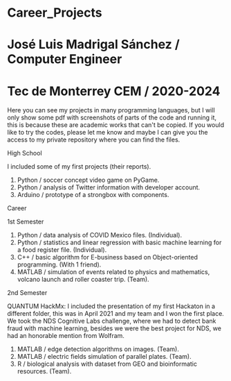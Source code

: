 # Career_Projects
# José Luis Madrigal Sánchez / Computer Engineer
# Tec de Monterrey CEM / 2020-2024
Here you can see my projects in many programming languages, but I will only show some pdf with screenshots of parts of the code and running it, this is because these are academic works that can't be copied. If you would like to try the codes, please let me know and maybe I can give you the access to my private repository where you can find the files. 

High School

I included some of my first projects (their reports).
1. Python / soccer concept video game on PyGame.
2. Python / analysis of Twitter information with developer account.
3. Arduino / prototype of a strongbox with components.

Career

1st Semester

1. Python / data analysis of COVID Mexico files. (Individual).
2. Python / statistics and linear regression with basic machine learning for a food register file. (Individual).
2. C++ / basic algorithm for E-business based on Object-oriented programming. (With 1 friend).
3. MATLAB / simulation of events related to physics and mathematics, volcano launch and roller coaster trip. (Team). 

2nd Semester

QUANTUM HackMx: I included the presentation of my first Hackaton in a different folder, this was in April 2021 and my team and I won the first place. We took the NDS Cognitive Labs challenge, where we had to detect bank fraud with machine learning, besides we were the best project for NDS, we had an honorable mention from Wolfram.
1. MATLAB / edge detection algorithms on images. (Team).
2. MATLAB / electric fields simulation of parallel plates. (Team).
3. R / biological analysis with dataset from GEO and bioinformatic resources. (Team).
